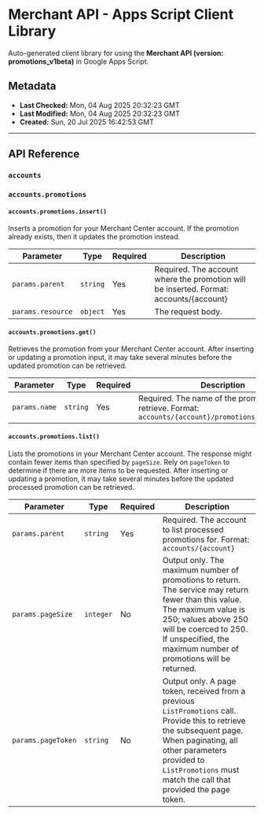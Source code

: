 # Merchant API - Apps Script Client Library

Auto-generated client library for using the **Merchant API (version: promotions_v1beta)** in Google Apps Script.

## Metadata

- **Last Checked:** Mon, 04 Aug 2025 20:32:23 GMT
- **Last Modified:** Mon, 04 Aug 2025 20:32:23 GMT
- **Created:** Sun, 20 Jul 2025 16:42:53 GMT



---

## API Reference

### `accounts`

### `accounts.promotions`

#### `accounts.promotions.insert()`

Inserts a promotion for your Merchant Center account. If the promotion already exists, then it updates the promotion instead.

| Parameter | Type | Required | Description |
|---|---|---|---|
| `params.parent` | `string` | Yes | Required. The account where the promotion will be inserted. Format: accounts/{account} |
| `params.resource` | `object` | Yes | The request body. |

#### `accounts.promotions.get()`

Retrieves the promotion from your Merchant Center account. After inserting or updating a promotion input, it may take several minutes before the updated promotion can be retrieved.

| Parameter | Type | Required | Description |
|---|---|---|---|
| `params.name` | `string` | Yes | Required. The name of the promotion to retrieve. Format: `accounts/{account}/promotions/{promotions}` |

#### `accounts.promotions.list()`

Lists the promotions in your Merchant Center account. The response might contain fewer items than specified by `pageSize`. Rely on `pageToken` to determine if there are more items to be requested. After inserting or updating a promotion, it may take several minutes before the updated processed promotion can be retrieved.

| Parameter | Type | Required | Description |
|---|---|---|---|
| `params.parent` | `string` | Yes | Required. The account to list processed promotions for. Format: `accounts/{account}` |
| `params.pageSize` | `integer` | No | Output only. The maximum number of promotions to return. The service may return fewer than this value. The maximum value is 250; values above 250 will be coerced to 250. If unspecified, the maximum number of promotions will be returned. |
| `params.pageToken` | `string` | No | Output only. A page token, received from a previous `ListPromotions` call. Provide this to retrieve the subsequent page. When paginating, all other parameters provided to `ListPromotions` must match the call that provided the page token. |